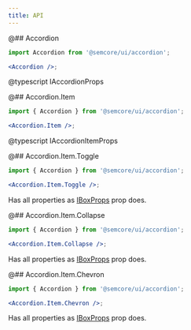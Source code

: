 ```yaml
---
title: API
---
```


@## Accordion

```jsx
import Accordion from '@semcore/ui/accordion';

<Accordion />;
```

@typescript IAccordionProps

@## Accordion.Item

```jsx
import { Accordion } from '@semcore/ui/accordion';

<Accordion.Item />;
```

@typescript IAccordionItemProps

@## Accordion.Item.Toggle

```jsx
import { Accordion } from '@semcore/ui/accordion';

<Accordion.Item.Toggle />;
```

Has all properties as [IBoxProps](/layout/box-system/box-api/) prop does.

@## Accordion.Item.Collapse

```jsx
import { Accordion } from '@semcore/ui/accordion';

<Accordion.Item.Collapse />;
```

Has all properties as [IBoxProps](/layout/box-system/box-api/) prop does.

@## Accordion.Item.Chevron

```jsx
import { Accordion } from '@semcore/ui/accordion';

<Accordion.Item.Chevron />;
```

Has all properties as [IBoxProps](/layout/box-system/box-api/) prop does.
